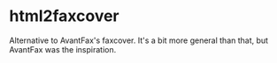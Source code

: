 html2faxcover
=============

Alternative to AvantFax's faxcover. It's a bit more general than that, but AvantFax was the inspiration.

